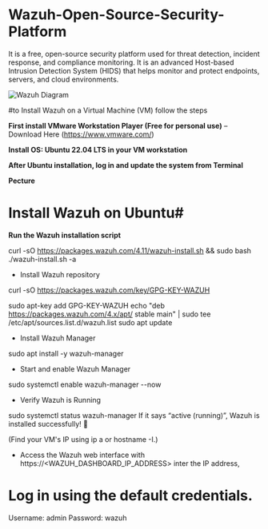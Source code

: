 # Wazuh-Open-Source-Security-Platform
It is a free, open-source security platform used for threat detection, incident response, and compliance monitoring. It is an advanced Host-based Intrusion Detection System (HIDS) that helps monitor and protect endpoints, servers, and cloud environments.

![Wazuh Diagram](https://github.com/user-attachments/assets/2dc63569-25c3-431f-a01f-6272537048ed)

#to Install Wazuh on a Virtual Machine (VM) follow the steps

**First install VMware Workstation Player (Free for personal use)** – Download Here (https://www.vmware.com/)

**Install OS: Ubuntu 22.04 LTS in your VM workstation**

**After Ubuntu installation, log in and update the system from Terminal**

**Pecture**

# Install Wazuh on Ubuntu#

**Run the Wazuh installation script**

curl -sO https://packages.wazuh.com/4.11/wazuh-install.sh && sudo bash ./wazuh-install.sh -a

- Install Wazuh repository

curl -sO https://packages.wazuh.com/key/GPG-KEY-WAZUH

sudo apt-key add GPG-KEY-WAZUH
echo "deb https://packages.wazuh.com/4.x/apt/ stable main" | sudo tee /etc/apt/sources.list.d/wazuh.list
sudo apt update

- Install Wazuh Manager

sudo apt install -y wazuh-manager

- Start and enable Wazuh Manager

sudo systemctl enable wazuh-manager --now

- Verify Wazuh is Running

sudo systemctl status wazuh-manager
If it says “active (running)”, Wazuh is installed successfully! 🎉

(Find your VM's IP using ip a or hostname -I.)

- Access the Wazuh web interface with https://<WAZUH_DASHBOARD_IP_ADDRESS> inter the IP address,

# Log in using the default credentials.

Username: admin
Password: wazuh

